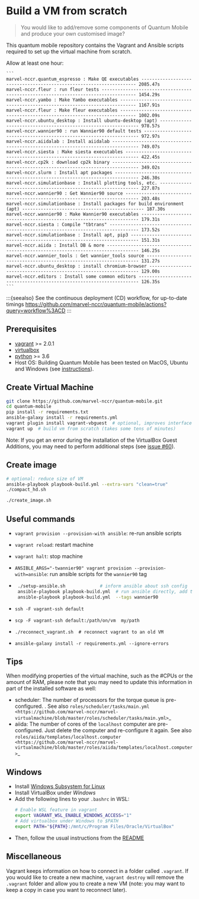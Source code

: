 # Build a VM from scratch

> You would like to add/remove some components of Quantum Mobile and produce your own customised image?

This quantum mobile repository contains the Vagrant and Ansible scripts required to
set up the virtual machine from scratch.

Allow at least one hour:

````{dropdown} Approximate Timings
```
marvel-nccr.quantum_espresso : Make QE executables -------------------------------------------------------------------- 2085.47s
marvel-nccr.fleur : run fleur tests ----------------------------------------------------------------------------------- 1454.29s
marvel-nccr.yambo : Make Yambo executables ---------------------------------------------------------------------------- 1167.91s
marvel-nccr.fleur : Make fleur executables ---------------------------------------------------------------------------- 1002.09s
marvel-nccr.ubuntu_desktop : Install ubuntu-desktop (apt) -------------------------------------------------------------- 978.57s
marvel-nccr.wannier90 : run Wannier90 default tests -------------------------------------------------------------------- 972.97s
marvel-nccr.aiidalab : Install aiidalab -------------------------------------------------------------------------------- 749.07s
marvel-nccr.siesta : Make siesta executables --------------------------------------------------------------------------- 422.45s
marvel-nccr.cp2k : download cp2k binary -------------------------------------------------------------------------------- 349.02s
marvel-nccr.slurm : Install apt packages ------------------------------------------------------------------------------- 246.30s
marvel-nccr.simulationbase : Install plotting tools, etc. -------------------------------------------------------------- 227.87s
marvel-nccr.wannier90 : Get Wannier90 source --------------------------------------------------------------------------- 203.48s
marvel-nccr.simulationbase : Install packages for build environment (apt) ---------------------------------------------- 187.30s
marvel-nccr.wannier90 : Make Wannier90 executables --------------------------------------------------------------------- 179.31s
marvel-nccr.siesta : Compile "tbtrans" --------------------------------------------------------------------------------- 173.52s
marvel-nccr.simulationbase : Install apt, pip3 ------------------------------------------------------------------------- 151.31s
marvel-nccr.aiida : Install DB & more ---------------------------------------------------------------------------------- 146.25s
marvel-nccr.wannier_tools : Get wannier_tools source ------------------------------------------------------------------- 131.27s
marvel-nccr.ubuntu_desktop : install chromium-browser ------------------------------------------------------------------ 129.00s
marvel-nccr.editors : Install some common editors ---------------------------------------------------------------------- 126.35s
```
````

:::{seealso}
See the continuous deployment (CD) workflow, for up-to-date timings <https://github.com/marvel-nccr/quantum-mobile/actions?query=workflow%3ACD>
:::

## Prerequisites

- [vagrant](https://www.vagrantup.com/downloads.html) >= 2.0.1
- [virtualbox](https://www.virtualbox.org/wiki/Downloads)
- [python](https://www.python.org/) >= 3.6
- Host OS: Building Quantum Mobile has been tested on MacOS, Ubuntu
  and Windows (see [instructions](https://github.com/marvel-nccr/quantum-mobile/wiki/Instructions-for-building-Quantum-Mobile)).

## Create Virtual Machine

```bash
git clone https://github.com/marvel-nccr/quantum-mobile.git
cd quantum-mobile
pip install -r requirements.txt
ansible-galaxy install -r requirements.yml
vagrant plugin install vagrant-vbguest  # optional, improves interface
vagrant up  # build vm from scratch (takes some tens of minutes)
```

Note: If you get an error during the installation of the VirtualBox Guest Additions, you may need to perform additional
steps (see [issue #60](https://github.com/marvel-nccr/quantum-mobile/issues/60)).

## Create image

```bash
# optional: reduce size of VM
ansible-playbook playbook-build.yml --extra-vars "clean=true"
./compact_hd.sh

./create_image.sh
```

## Useful commands

- `vagrant provision --provision-with ansible`: re-run ansible scripts
- `vagrant reload`: restart machine
- `vagrant halt`: stop machine
- `ANSIBLE_ARGS="-twannier90" vagrant provision --provision-with=ansible`: run ansible scripts for the `wannier90` tag

- ```bash
   ./setup-ansible.sh             # inform ansible about ssh config
   ansible-playbook playbook-build.yml  # run ansible directly, add tags, ...
   ansible-playbook playbook-build.yml  --tags wannier90
   ```

- `ssh -F vagrant-ssh default`
- `scp -F vagrant-ssh default:/path/on/vm  my/path`
- ```./reconnect_vagrant.sh  # reconnect vagrant to an old VM```
- `ansible-galaxy install -r requirements.yml --ignore-errors`

## Tips

When modifying properties of the virtual machine, such as the #CPUs or the
amount of RAM, please note that you may need to update this information
in part of the installed software as well:

 * scheduler: The number of processors for the torque queue is pre-configured.
   <add instructions on how to change this>.
   See also `roles/scheduler/tasks/main.yml <https://github.com/marvel-nccr/marvel-virtualmachine/blob/master/roles/scheduler/tasks/main.yml>`_
 * aiida: The number of cores of the `localhost` computer are pre-configured.
   Just delete the computer and re-configure it again.
   See also `roles/aiida/templates/localhost.computer <https://github.com/marvel-nccr/marvel-virtualmachine/blob/master/roles/aiida/templates/localhost.computer>`_

## Windows

 * Install [Windows Subsystem for Linux](https://en.wikipedia.org/wiki/Windows_Subsystem_for_Linux)
 * Install VirtualBox under *Windows*
 * Add the following lines to your `.bashrc` in WSL:
   ```bash
   # Enable WSL feature in vagrant
   export VAGRANT_WSL_ENABLE_WINDOWS_ACCESS="1"  
   # Add virtualbox under Windows to $PATH
   export PATH="${PATH}:/mnt/c/Program Files/Oracle/VirtualBox"
   ```
 * Then, follow the usual instructions from the [README](https://github.com/marvel-nccr/quantum-mobile/blob/master/README.md#build-it-from-scratch)

## Miscellaneous

Vagrant keeps information on how to connect in a folder called `.vagrant`.
If you would like to create a new machine, `vagrant destroy` will remove the `.vagrant` folder and allow you to create a new VM (note: you may want to keep a copy in case you want to reconnect later).